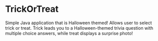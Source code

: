 # TrickOrTreat
Simple Java application that is Halloween themed! Allows user to select trick or treat. Trick leads you to a Halloween-themed trivia question with multiple choice answers, while treat displays a surprise photo!

